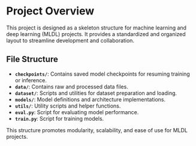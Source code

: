 # Project Overview

This project is designed as a skeleton structure for machine learning and deep learning (MLDL) projects. It provides a standardized and organized layout to streamline development and collaboration.

## File Structure

- **`checkpoints/`**: Contains saved model checkpoints for resuming training or inference.
- **`data/`**: Contains raw and processed data files.
- **`dataset/`**: Scripts and utilities for dataset preparation and loading.
- **`models/`**: Model definitions and architecture implementations.
- **`utils/`**: Utility scripts and helper functions.
- **`eval.py`**: Script for evaluating model performance.
- **`train.py`**: Script for training models.

This structure promotes modularity, scalability, and ease of use for MLDL projects.
